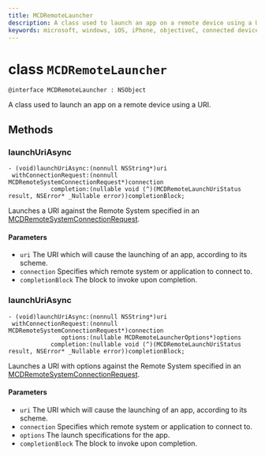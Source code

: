 ```yaml
---
title: MCDRemoteLauncher
description: A class used to launch an app on a remote device using a URI.
keywords: microsoft, windows, iOS, iPhone, objectiveC, connected devices, Project Rome
---
```


# class `MCDRemoteLauncher` 

```
@interface MCDRemoteLauncher : NSObject
```  

A class used to launch an app on a remote device using a URI.


## Methods

### launchUriAsync
```
- (void)launchUriAsync:(nonnull NSString*)uri
 withConnectionRequest:(nonnull MCDRemoteSystemConnectionRequest*)connection
            completion:(nullable void (^)(MCDRemoteLaunchUriStatus result, NSError* _Nullable error))completionBlock;
```

Launches a URI against the Remote System specified in an [MCDRemoteSystemConnectionRequest](MCDRemoteSystemConnectionRequest.md).

#### Parameters
* `uri` The URI which will cause the launching of an app, according to its scheme.
* `connection` Specifies which remote system or application to connect to.
* `completionBlock` The block to invoke upon completion.

### launchUriAsync
```
- (void)launchUriAsync:(nonnull NSString*)uri
 withConnectionRequest:(nonnull MCDRemoteSystemConnectionRequest*)connection
               options:(nullable MCDRemoteLauncherOptions*)options
            completion:(nullable void (^)(MCDRemoteLaunchUriStatus result, NSError* _Nullable error))completionBlock;
```

Launches a URI with options against the Remote System specified in an [MCDRemoteSystemConnectionRequest](MCDRemoteSystemConnectionRequest.md).

#### Parameters
* `uri` The URI which will cause the launching of an app, according to its scheme.
* `connection` Specifies which remote system or application to connect to.
* `options` The launch specifications for the app.
* `completionBlock` The block to invoke upon completion.